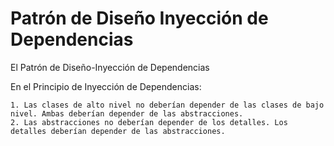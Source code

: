 # Patrón de Diseño Inyección de Dependencias
El Patrón de Diseño-Inyección de Dependencias

En el Principio de Inyección de Dependencias:

    1. Las clases de alto nivel no deberían depender de las clases de bajo nivel. Ambas deberían depender de las abstracciones.
    2. Las abstracciones no deberían depender de los detalles. Los detalles deberían depender de las abstracciones. 
